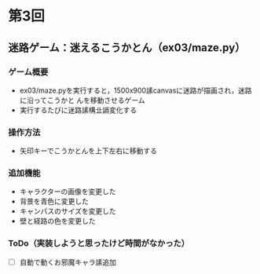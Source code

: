 # 第3回
## 迷路ゲーム：迷えるこうかとん（ex03/maze.py）
### ゲーム概要
- ex03/maze.pyを実行すると，1500x900䛾canvasに迷路が描画され，迷路に沿ってこうかと
んを移動させるゲーム
- 実行するたびに迷路䛾構㐀䛿変化する
### 操作方法
- 矢印キーでこうかとんを上下左右に移動する
### 追加機能
- キャラクターの画像を変更した
- 背景を青色に変更した
- キャンパスのサイズを変更した
- 壁と経路の色を変更した
### ToDo（実装しようと思ったけど時間がなかった）
- [ ] 自動で動くお邪魔キャラ䛾追加
